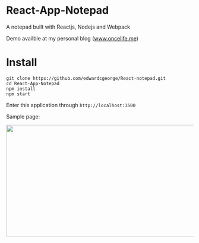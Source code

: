 # React-App-Notepad
A notepad built with Reactjs, Nodejs and Webpack

Demo availble at my personal blog (www.oncelife.me)

# Install
```
git clone https://github.com/edwardcgeorge/React-notepad.git
cd React-App-Notepad
npm install
npm start
```
Enter this application through `http://localhost:3500`

Sample page:

<img src="https://github.com/edwardcgeorge/React-notepad/blob/master/sample.png" height="300" width="580"></img>
